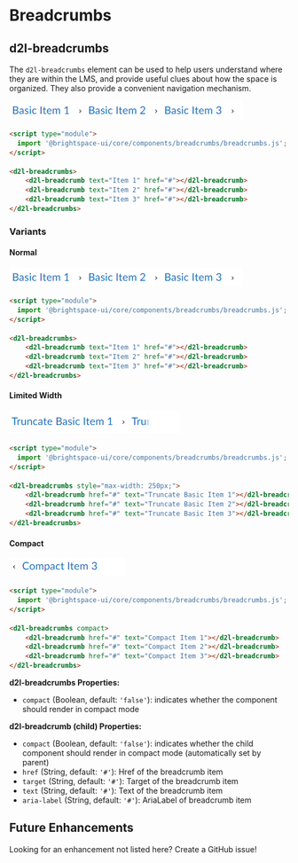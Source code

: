 # Breadcrumbs

## d2l-breadcrumbs

The `d2l-breadcrumbs` element can be used to help users understand where they are within the LMS, and provide useful clues about how the space is organized. They also provide a convenient navigation mechanism.

![screenshot of d2l-breadcrumbs component](./screenshots/basic.png)

```html
<script type="module">
  import '@brightspace-ui/core/components/breadcrumbs/breadcrumbs.js';
</script>

<d2l-breadcrumbs>
	<d2l-breadcrumb text="Item 1" href="#"></d2l-breadcrumb>
	<d2l-breadcrumb text="Item 2" href="#"></d2l-breadcrumb>
	<d2l-breadcrumb text="Item 3" href="#"></d2l-breadcrumb>
</d2l-breadcrumbs>
```

### Variants

#### Normal
![screenshot of d2l-breadcrumbs component basic](./screenshots/basic.png)
```html
<script type="module">
  import '@brightspace-ui/core/components/breadcrumbs/breadcrumbs.js';
</script>

<d2l-breadcrumbs>
	<d2l-breadcrumb text="Item 1" href="#"></d2l-breadcrumb>
	<d2l-breadcrumb text="Item 2" href="#"></d2l-breadcrumb>
	<d2l-breadcrumb text="Item 3" href="#"></d2l-breadcrumb>
</d2l-breadcrumbs>
```


#### Limited Width
![screenshot of d2l-breadcrumbs component limited width](./screenshots/limited-width.png)
```html
<script type="module">
  import '@brightspace-ui/core/components/breadcrumbs/breadcrumbs.js';
</script>

<d2l-breadcrumbs style="max-width: 250px;">
	<d2l-breadcrumb href="#" text="Truncate Basic Item 1"></d2l-breadcrumb>
	<d2l-breadcrumb href="#" text="Truncate Basic Item 2"></d2l-breadcrumb>
	<d2l-breadcrumb href="#" text="Truncate Basic Item 3"></d2l-breadcrumb>
</d2l-breadcrumbs>
```

#### Compact
![screenshot of d2l-breadcrumbs component in compact mode](./screenshots/compact.png)
```html
<script type="module">
  import '@brightspace-ui/core/components/breadcrumbs/breadcrumbs.js';
</script>

<d2l-breadcrumbs compact>
	<d2l-breadcrumb href="#" text="Compact Item 1"></d2l-breadcrumb>
	<d2l-breadcrumb href="#" text="Compact Item 2"></d2l-breadcrumb>
	<d2l-breadcrumb href="#" text="Compact Item 3"></d2l-breadcrumb>
</d2l-breadcrumbs>
```

**d2l-breadcrumbs Properties:**

- `compact` (Boolean, default: `'false'`): indicates whether the component should render in compact mode


**d2l-breadcrumb (child) Properties:**

- `compact` (Boolean, default: `'false'`): indicates whether the child component should render in compact mode (automatically set by parent)
- `href` (String, default: `'#'`): Href of the breadcrumb item
- `target` (String, default: `'#'`): Target of the breadcrumb item
- `text` (String, default: `'#'`): Text of the breadcrumb item
- `aria-label` (String, default: `'#'`): AriaLabel of breadcrumb item

## Future Enhancements

Looking for an enhancement not listed here? Create a GitHub issue!